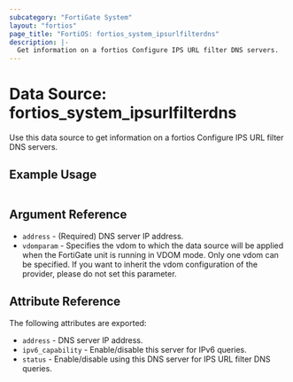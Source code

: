 ```yaml
---
subcategory: "FortiGate System"
layout: "fortios"
page_title: "FortiOS: fortios_system_ipsurlfilterdns"
description: |-
  Get information on a fortios Configure IPS URL filter DNS servers.
---
```


# Data Source: fortios_system_ipsurlfilterdns
Use this data source to get information on a fortios Configure IPS URL filter DNS servers.


## Example Usage

```hcl

```

## Argument Reference

* `address` - (Required) DNS server IP address.
* `vdomparam` - Specifies the vdom to which the data source will be applied when the FortiGate unit is running in VDOM mode. Only one vdom can be specified. If you want to inherit the vdom configuration of the provider, please do not set this parameter.

## Attribute Reference

The following attributes are exported:

* `address` - DNS server IP address.
* `ipv6_capability` - Enable/disable this server for IPv6 queries.
* `status` - Enable/disable using this DNS server for IPS URL filter DNS queries.
